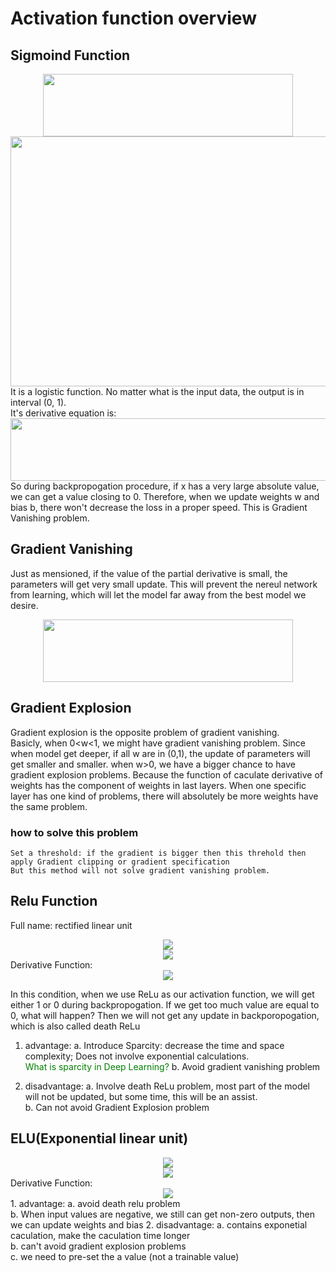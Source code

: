 # Activation function overview

## Sigmoind Function
<div align=center><img width="400" height="100" src="https://github.com/Jun-Liu-291/Note-of-DL/blob/master/Deep-Learning-Basis/Activation-Function/img/sigmoid.PNG"/></div>
<div align=center><img width="600" height="400" src="https://upload.wikimedia.org/wikipedia/commons/thumb/8/88/Logistic-curve.svg/1024px-Logistic-curve.svg.png"></div>
  It is a logistic function. No matter what is the input data, the output is in interval (0, 1). <br> It's derivative equation is:<br>
<div align=center><img width="600" height="100" src="https://github.com/Jun-Liu-291/Note-of-DL/blob/master/Deep-Learning-Basis/Activation-Function/img/derevitive%20sigmoid.PNG"/></div>
  So during backpropogation procedure, if x has a very large absolute value, we can get a value closing to 0. Therefore, when we update weights w and bias b, there won't decrease the loss in a proper speed. This is Gradient Vanishing problem.
  
## Gradient Vanishing
  Just as mensioned, if the value of the partial derivative is small, the parameters will get very small update. This will prevent the nereul network from learning, which will let the model far away from the best model we desire.<br>
<div align=center><img width="400" height="100" src="https://github.com/Jun-Liu-291/Note-of-DL/blob/master/Deep-Learning-Basis/Activation-Function/img/parameter%20update.PNG"/></div>

## Gradient Explosion
  Gradient explosion is the opposite problem of gradient vanishing.<br>
  Basicly, when 0<w<1, we might have gradient vanishing problem. Since when model get deeper, if all w are in (0,1), the update of parameters will get smaller and smaller. when w>0, we have a bigger chance to have gradient explosion problems. Because the function of caculate derivative of weights has the component of weights in last layers. When one specific layer has one kind of problems, there will absolutely be more weights have the same problem.<br> 

  ### how to solve this problem
    Set a threshold: if the gradient is bigger then this threhold then apply Gradient clipping or gradient specification
    But this method will not solve gradient vanishing problem.
    
 ## Relu Function
  Full name: rectified linear unit
  <div align=center><img src="https://github.com/Jun-Liu-291/Note-of-DL/blob/master/Deep-Learning-Basis/Activation-Function/img/ReLu.PNG"/></div>
  <div align=center><img src="https://miro.medium.com/max/357/1*oePAhrm74RNnNEolprmTaQ.png"/></div>
  Derivative Function:
  <div align=center><img src="https://github.com/Jun-Liu-291/Note-of-DL/blob/master/Deep-Learning-Basis/Activation-Function/img/ReLu%20Derivative.PNG"/></div>
  
  In this condition, when we use ReLu as our activation function, we will get either 1 or 0 during backpropogation. If we get too much value are equal to 0, what will happen? Then we will not get any update in backporopogation, which is also called death ReLu
  
  1. advantage:
    a. Introduce Sparcity: decrease the time and space complexity; Does not involve exponential calculations. <br>
    <font color=#008000>What is sparcity in Deep Learning?</font>
    b. Avoid gradient vanishing problem
   
  2. disadvantage:
    a. Involve death ReLu problem, most part of the model will not be updated, but some time, this will be an assist.<br>
    b. Can not avoid Gradient Explosion problem
    
## ELU(Exponential linear unit)
  <div align=center><img src="https://github.com/Jun-Liu-291/Note-of-DL/blob/master/Deep-Learning-Basis/Activation-Function/img/ELU.PNG"/></div>
  <div align=center><img src="https://support.dl.sony.com/wp-content/uploads/2017/08/13143208/layer_6_6_elu.png"/></div>
  Derivative Function:
  <div align=center><img src="https://github.com/Jun-Liu-291/Note-of-DL/blob/master/Deep-Learning-Basis/Activation-Function/img/ELU%20derivatie.PNG"/></div>
  1. advantage:
    a. avoid death relu problem<br>
    b. When input values are negative, we still can get non-zero outputs, then we can update weights and bias
  2. disadvantage:
    a. contains exponetial caculation, make the caculation time longer<br>
    b. can't avoid gradient explosion problems<br>
    c. we need to pre-set the a value (not a trainable value)
 
 ##
